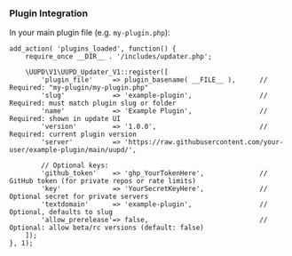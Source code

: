 ### **Plugin Integration**

In your main plugin file (e.g. `my-plugin.php`):

~~~~~~~~~~~~~~~~~~~~~~~~~~~~~~~~~~~~~~~~~~~~~~~~~~~~~~~~~~~~~~~~~~~~~~~~~~~~~~~~
add_action( 'plugins_loaded', function() {
    require_once __DIR__ . '/includes/updater.php';

    \UUPD\V1\UUPD_Updater_V1::register([
        'plugin_file'     => plugin_basename( __FILE__ ),      // Required: "my-plugin/my-plugin.php"
        'slug'            => 'example-plugin',                 // Required: must match plugin slug or folder
        'name'            => 'Example Plugin',                 // Required: shown in update UI
        'version'         => '1.0.0',                          // Required: current plugin version
        'server'          => 'https://raw.githubusercontent.com/your-user/example-plugin/main/uupd/',

        // Optional keys:
        'github_token'    => 'ghp_YourTokenHere',              // GitHub token (for private repos or rate limits)
        'key'             => 'YourSecretKeyHere',              // Optional secret for private servers
        'textdomain'      => 'example-plugin',                 // Optional, defaults to slug
        'allow_prerelease'=> false,                            // Optional: allow beta/rc versions (default: false)
    ]);
}, 1);
~~~~~~~~~~~~~~~~~~~~~~~~~~~~~~~~~~~~~~~~~~~~~~~~~~~~~~~~~~~~~~~~~~~~~~~~~~~~~~~~

